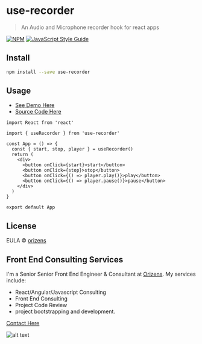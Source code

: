 # use-recorder

> An Audio and Microphone recorder hook for react apps

[![NPM](https://img.shields.io/npm/v/use-recorder.svg)](https://www.npmjs.com/package/use-recorder) [![JavaScript Style Guide](https://img.shields.io/badge/code_style-standard-brightgreen.svg)](https://standardjs.com)

## Install

```bash
npm install --save use-recorder
```

## Usage

- [See Demo Here]
- [Source Code Here]

```tsx
import React from 'react'

import { useRecorder } from 'use-recorder'

const App = () => {
  const { start, stop, player } = useRecorder()
  return (
    <div>
      <button onClick={start}>start</button>
      <button onClick={stop}>stop</button>
      <button onClick={() => player.play()}>play</button>
      <button onClick={() => player.pause()}>pause</button>
    </div>
  )
}

export default App
```

## License

EULA © [orizens](https://github.com/orizens)

## Front End Consulting Services

I'm a Senior Senior Front End Engineer & Consultant at [Orizens](http://orizens.com).
My services include:

- React/Angular/Javascript Consulting
- Front End Consulting
- Project Code Review
- project bootstrapping and development.

[Contact Here](https://orizens.com/contact)

![alt text][orizens]

[orizens]: https://cloud.githubusercontent.com/assets/878660/23353771/d0adbd12-fcd6-11e6-96be-7a236f8819d9.png 'Orizens - React And Front End Consulting'
[see demo here]: https://p1wmc.csb.app/ 'demo recorder app here'
[source code here]: https://codesandbox.io/s/use-recorder-example-p1wmc 'demo user-recorder hook'
